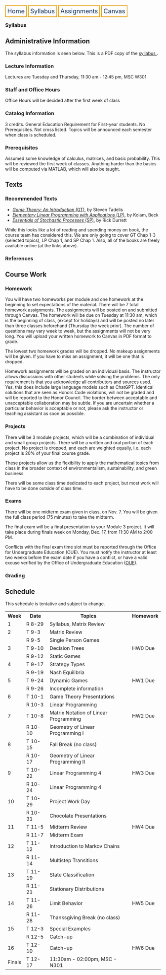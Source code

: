<html lang="en-US">
<head>
<style>
th, td {
  border-style: none;

body {
  margin: 0;
  font-family: Arial, Helvetica, sans-serif;
}

.topnav {
  overflow: hidden;
  background-color: #333;
}

.topnav a {
  float: left;
  color: #0E315F;
  border:2px solid #E69F0A;
  text-align: center;
  padding: 20px 24px;
  text-decoration: none;
  font-size: 17px;
}

.topnav a:hover {
  background-color: #ddd;
  color: black;
}

.topnav a.active {
  background-color: #04AA6D;
  color: white;
}
}
</style>
</head>
<body>
 
  
 <div class= "topnav">
  <a style = "color: #0E315F; font-size: 20px; border: 2px solid #E69F0A; padding: 5px; text-decoration: none;" href="./home.html">Home</a>
  <a style = "color: #0E315F; font-size: 20px; border: 2px solid #E69F0A; padding: 5px; text-decoration: none;" href="./syllabus.html">Syllabus</a>
  <a style = "color: #0E315F; font-size: 20px; border: 2px solid #E69F0A; padding: 5px; text-decoration: none;" href="./assignments.html">Assignments</a>
  <a style = "color: #0E315F; font-size: 20px; border: 2px solid #E69F0A; padding: 5px; text-decoration: none;" href="https://canvas.emory.edu">Canvas</a>
  
 </div>

<section>
<article>
<h1>Syllabus</h1>
<h2> Administrative Information </h2>
<p>The syllabus information is seen below. This is a PDF copy of the <a href= "./files/2024fa_m190_syllabus.pdf"> syllabus </a>.</p>
<h3> Lecture Information</h3>
<p> Lectures are Tuesday and Thursday, 11:30 am - 12:45 pm, MSC W301</p>
<h3> Staff and Office Hours </h3>
<p> Office Hours will be decided after the first week of class</p>
<h3> Catalog Information </h3>
<p> 3 credits. General Education Requirement for First-year students. No Prerequisites. Not cross listed. Topics will be announced each semester when class is scheduled.</p>
<h3> Prerequisites</h3>
<p> Assumed some knowledge of calculus, matrices, and basic probability. This will be reviewed the first week of classes. Anything harder than the basics will be computed via MATLAB, which will also be taught.</p>
<h2> Texts </h2>
<h3> Recommended Texts </h3>
<ul>
  <li><a href = "./files/Game_Theory_An_Introduction.pdf"><i>Game Theory: An Introduction</i> (GT)</a>, by Steven Tadelis</li>
  <li><a href = "./files/linear-programming-theory.pdf"><i>Elementary Linear Programming with Applications</i> (LP)</a>, by Kolam, Beck</li>
  <li><a href = "./files/EOSP2E.pdf"><i>Essentials of Stochastic Processes</i> (SP)</a>, by Rick Durrett</li>
</ul> 
<p> While this looks like a lot of reading and spending money on book, the course team has considered this. We are only going to cover GT Chap 1-3 (selected topics), LP Chap 1, and SP Chap 1. Also, all of the books are freely available online (at the links above).</p>
<h3> References </h3>

<h2> Course Work </h2>
<h3> Homework </h3>
<p> You will have two homeworks per module and one homework at the beginning to set expectations of the material. There will be 7 total homework assignments. The assignments will be posted on and submitted through Canvas. The homework will be due on Tuesday at 11:30 am, which is the beginning of class, (except for holidays) and will be posted no later than three classes beforehand (Thursday the week prior). The number of questions may vary week to week, but the assignments will not be very long. You will upload your written homework to Canvas in PDF format to grade.</p>
<p>The lowest two homework grades will be dropped. No makeup assignments will be given. If you have to miss an assignment, it will be one that is dropped.</p>
<p> Homework assignments will be graded on an individual basis. The instructor allows discussions with other students while solving the problems. The only requirement is that you acknowledge all contributors and sources used. Yes, this does include large language models such as ChatGPT. Identical solutions that are seen as Honors Code violations, will not be graded and will be reported to the Honor Council. The border between acceptable and unacceptable collaboration may be subtle. If you are uncertain whether a particular behavior is acceptable or not, please ask the instructor or teaching assistant as soon as possible.</p>
<h3> Projects </h3>
<p> There will be 3 module projects, which will be a combination of individual and small group projects. There will be a written and oral portion of each project. No project is dropped, and each are weighted equally, i.e. each project is 20% of your final course grade.</p>
<p> These projects allow us the flexibility to apply the mathematical topics from class in the broader context of environmentalism, sustainability, and green business. </p>
<p> There will be some class time dedicated to each project, but most work will have to be done outside of class time. </p>
<h3> Exams </h3>
<p> There will be one midterm exam given in class, on Nov. 7. You will be given the full class period (75 minutes) to take the midterm.</p>
<p> The final exam will be a final presentation to your Module 3 project. It will take place during finals week on Monday, Dec. 17, from 11:30 AM to 2:00 PM.</p>
<p> Conflicts with the final exam time slot must be reported through the Office for Undergraduate Education (OUE). You must notify the instructor at least two weeks before the exam date if you have a conflict, or have a valid excuse verified by the Office of Undergraduate Education (<a href = "https://oue.college.emory.edu/">OUE</a>).</p>
<h3> Grading </h3>
<h2>Schedule</h2>
<p>This schedule is tentative and subject to change.</p>
  <table>
  <tr>
    <th>Week</th>
    <th>Date</th>
    <th>Topics</th>
    <th>Homework</th>
  </tr>
  <tr>
    <td>1</td>
    <td>R 8-29</td>
    <td>Syllabus, Matrix Review</td>
    <td></td>
  </tr>
  <tr>
    <td>2</td>
    <td>T 9-3</td>
    <td>Matrix Review</td>
    <td></td>
  </tr>
  <tr>
    <td></td>
    <td>R 9-5</td>
    <td>Single Person Games</td>
    <td></td>
  </tr>
  <tr>
    <td>3</td>
    <td>T 9-10</td>
    <td>Decision Trees</td>
    <td>HW0 Due</td>
  </tr>
  <tr>
    <td></td>
    <td>R 9-12</td>
    <td>Static Games</td>
    <td></td>
  </tr>
  <tr>
    <td>4</td>
    <td>T 9-17</td>
    <td>Strategy Types</td>
    <td></td>
  </tr>
  <tr>
    <td></td>
    <td>R 9-19</td>
    <td>Nash Equilibria</td>
    <td></td>
  </tr>
  <tr>
    <td>5</td>
    <td>T 9-24</td>
    <td>Dynamic Games</td>
    <td>HW1 Due</td>
  </tr>
  <tr>
    <td></td>
    <td>R 9-26</td>
    <td>Incomplete information</td>
    <td></td>
  </tr>
  <tr>
    <td>6</td>
    <td>T 10-1</td>
    <td>Game Theory Presentations</td>
    <td></td>
  </tr> 
  <tr>
    <td></td>
    <td>R 10-3</td>
    <td>Linear Programming</td>
    <td></td>
  </tr> 
  <tr>
    <td>7</td>
    <td>T 10-8</td>
    <td>Matrix Notation of Linear Programming</td>
    <td>HW2 Due</td>
  </tr>
  <tr>
    <td></td>
    <td>R 10-10</td>
    <td>Geometry of Linear Programming I </td>
    <td></td>
  </tr>
  <tr>
    <td>8</td>
    <td>T 10-15</td>
    <td>Fall Break (no class)</td>
    <td></td>
  </tr>
  <tr>
    <td></td>
    <td>R 10-17</td>
    <td>Geometry of Linear Programming II</td>
    <td></td>
  </tr>
  <tr>
    <td>9</td>
    <td>T 10-22</td>
    <td>Linear Programming 4</td>
    <td>HW3 Due</td>
  </tr>
  <tr>
    <td></td>
    <td>R 10-24</td>
    <td>Linear Programming 4</td>
    <td></td>
  </tr>
  <tr>
    <td>10</td>
    <td>T 10-29</td>
    <td>Project Work Day</td>
    <td></td>
  </tr>
  <tr>
    <td></td>
    <td>R 10-31</td>
    <td>Chocolate Presentations</td>
    <td></td>
  </tr>
  <tr>
    <td>11</td>
    <td>T 11-5</td>
    <td>Midterm Review</td>
    <td>HW4 Due</td>
  </tr>
  <tr>
    <td></td>
    <td>R 11-7</td>
    <td>Midterm Exam</td>
    <td></td>
  </tr>
  <tr>
    <td>12</td>
    <td>T 11-12</td>
    <td>Introduction to Markov Chains</td>
    <td></td>
  </tr> 
  <tr>
    <td></td>
    <td>R 11-14</td>
    <td>Multistep Transitions</td>
    <td></td>
  </tr>
  <tr>
    <td>13</td>
    <td>T 11-19</td>
    <td>State Classification</td>
    <td></td>
  </tr>
  <tr>
    <td></td>
    <td>R 11-21</td>
    <td>Stationary Distributions</td>
    <td></td>
  </tr>
  <tr>
    <td>14</td>
    <td>T 11-26</td>
    <td>Limit Behavior</td>
    <td>HW5 Due</td>
  </tr>
  <tr>
    <td></td>
    <td>R 11-28</td>
    <td>Thanksgiving Break (no class)</td>
    <td></td>
  </tr>
  <tr>
    <td>15</td>
    <td>T 12-3</td>
    <td>Special Examples</td>
    <td></td>
  </tr>
  <tr>
    <td></td>
    <td>R 12-5</td>
    <td>Catch-up</td>
    <td></td>
  </tr>
  <tr>
    <td>16</td>
    <td>T 12-10</td>
    <td>Catch-up</td>
    <td>HW6 Due</td>
  </tr>
  <tr>
    <td>Finals</td>
    <td>T 12-17</td>
    <td>11:30am - 02:00pm, MSC - N301</td>
    <td></td>
  </tr>
</table>
  </article>
</section>


</body>
</html>